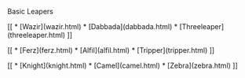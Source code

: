Basic Leapers

<div class = "main">
[[
* [Wazir](wazir.html)
* [Dabbada](dabbada.html)
* [Threeleaper](threeleaper.html)
]]
<p>
[[
* [Ferz](ferz.html)
* [Alfil](alfil.html)
* [Tripper](tripper.html)
]]
<p>
[[
* [Knight](knight.html)
* [Camel](camel.html)
* [Zebra](zebra.html)
]]
</div>
